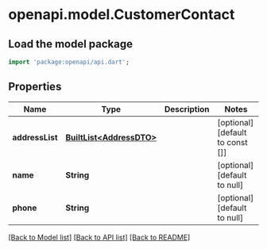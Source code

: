 # openapi.model.CustomerContact

## Load the model package
```dart
import 'package:openapi/api.dart';
```

## Properties
Name | Type | Description | Notes
------------ | ------------- | ------------- | -------------
**addressList** | [**BuiltList&lt;AddressDTO&gt;**](AddressDTO.md) |  | [optional] [default to const []]
**name** | **String** |  | [optional] [default to null]
**phone** | **String** |  | [optional] [default to null]

[[Back to Model list]](../README.md#documentation-for-models) [[Back to API list]](../README.md#documentation-for-api-endpoints) [[Back to README]](../README.md)


